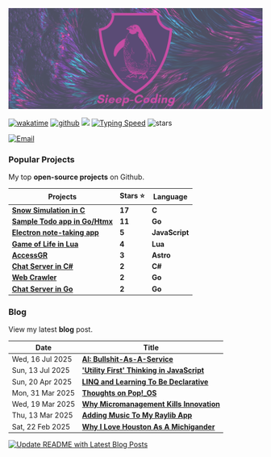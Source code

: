 ![nickstambaugh.vercel.app](Sieep-Coding.png)

[![wakatime](https://wakatime.com/badge/user/2156ce13-ae9d-4c0e-a543-89b2bddcd2f6.svg?style=flat-square)](https://wakatime.com/@2156ce13-ae9d-4c0e-a543-89b2bddcd2f6)
[![github](https://img.shields.io/github/followers/sieep-coding?logo=github&style=flat-square)](https://github.com/sieep-coding?tab=followers)
![](https://komarev.com/ghpvc/?username=alteryx-motives&color=orange&style=flat-square&base=6000) 
<a href="https://monkeytype.com/profile/sieep-coding" target="_blank"><img src="https://img.shields.io/badge/⌨️_Average_WPM-78+-darkgreen?&logo=keyboard&logoColor=white" alt="Typing Speed"/></a>
<img src="https://img.shields.io/github/stars/sieep-coding?label=Stars" alt="stars">

[![Email](https://img.shields.io/badge/Email_Me-purple?style=for-the-badge&logo=ProtonMail&logoColor=white)](mailto:nickstambaugh@proton.me)

<!--
### Sample Work
Snippets of code from professional work I've done.

These are **NOT** full projects.
| Projects | Language |
| --- | --- |
| [Document Version Control for Enterprise](https://gist.github.com/Sieep-Coding/6692c1a888deae917d80de6b085ad7d9) | C#, JavaScript |
| [Generic Notification System](https://gist.github.com/Sieep-Coding/ea637b985b1641c3f9f7bd4eef339ed4) | C# |
| [Inventory Specification Sheet](https://gist.github.com/Sieep-Coding/53986ffc008e2dca96c524a3fed7e837) | C#, JavaScript |
-->
### Popular Projects

My top **open-source projects** on Github.

| Projects | Stars ⭐ | Language |
| --- | --- | --- |
| **[Snow Simulation in C](https://github.com/Sieep-Coding/snow-simulation)** | **17** | **C** |
| **[Sample Todo app in Go/Htmx](https://github.com/Sieep-Coding/todo-htmx-alpine-go)** | **11** | **Go** |
| **[Electron note-taking app](https://github.com/Sieep-Coding/notezone)**   | **5** | **JavaScript** |
| **[Game of Life in Lua](https://github.com/Sieep-Coding/game-of-life-lua)**   | **4** | **Lua** |
| **[AccessGR](https://github.com/Sieep-Coding/accessGR-site)**| **3** | **Astro** |
| **[Chat Server in C#](https://github.com/Sieep-Coding/simple-chat-csharp/)**  | **2** | **C#** |
| **[Web Crawler](https://github.com/Sieep-Coding/web-crawler)** | **2** | **Go** |
| **[Chat Server in Go](https://github.com/Sieep-Coding/chatserver)** | **2** | **Go** |

### Blog
View my latest **blog** post.
<!-- BLOG-POST-LIST:START -->

<!-- BLOG-POST-LIST:START -->
| Date | Title |
| --- | --- |
| Wed, 16 Jul 2025 | **[AI: Bullshit-As-A-Service](https://sieep-coding.github.io/posts/bullshit-as-a-service/)** |
| Sun, 13 Jul 2025 | **['Utility First' Thinking in JavaScript](https://sieep-coding.github.io/posts/luniv-strings/)** |
| Sun, 20 Apr 2025 | **[LINQ and Learning To Be Declarative](https://sieep-coding.github.io/posts/LINQ-and-being-declarative/)** |
| Mon, 31 Mar 2025 | **[Thoughts on Pop!_OS](https://sieep-coding.github.io/posts/pop-os-is-a-great-os/)** |
| Wed, 19 Mar 2025 | **[Why Micromanagement Kills Innovation](https://sieep-coding.github.io/posts/Why-Micromanagement-Kills-Innovation/)** |
| Thu, 13 Mar 2025 | **[Adding Music To My Raylib App](https://sieep-coding.github.io/posts/adding-song-raylib-app/)** |
| Sat, 22 Feb 2025 | **[Why I Love Houston As A Michigander](https://sieep-coding.github.io/posts/houston/)** |

<!-- BLOG-POST-LIST:END -->

[![Update README with Latest Blog Posts](https://github.com/Sieep-Coding/Sieep-Coding/actions/workflows/update-blog.yml/badge.svg)](https://github.com/Sieep-Coding/Sieep-Coding/actions/workflows/update-blog.yml)

<!---
### Skills
#### Languages ⚡
[![My Skills](https://skillicons.dev/icons?i=cs,go,typescript,python,c,lua)](https://skillicons.dev)

#### Frameworks 🏘
[![My Skills](https://skillicons.dev/icons?i=dotnet,react,tailwindcss,bootstrap,astro)](https://skillicons.dev)

#### Tools ⚙️
[![My Skills](https://skillicons.dev/icons?i=visualstudio,mint,debian,sqlite,linux,powershell,bash,neovim,vercel)](https://skillicons.dev)
